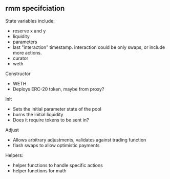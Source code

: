 ## rmm specifciation

State variables include:
- reserve x and y
- liquidity
- parameters
- last "interaction" timestamp. interaction could be only swaps, or include more actions.
- curator
- weth

Constructor
- WETH
- Deploys ERC-20 token, maybe from proxy?

Init
- Sets the initial parameter state of the pool
- burns the initial liquidity
- Does it require tokens to be sent in?

Adjust
- Allows arbitrary adjustments, validates against trading function
- flash swaps to allow optimistic payments

Helpers:
- helper functions to handle specific actions
- helper functions for math